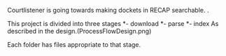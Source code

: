 Courtlistener is going towards making dockets in RECAP searchable. .

This project is divided into three stages
 *-    download
 *-    parse
 *-    index
As described in the design.(ProcessFlowDesign.png)

Each folder has files appropriate to that stage.